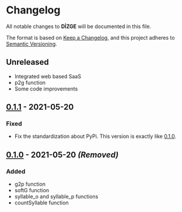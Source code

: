 # Changelog
All notable changes to **DİZGE** will be documented in this file.

The format is based on [Keep a Changelog](https://keepachangelog.com/en/1.0.0/),
and this project adheres to [Semantic Versioning](https://semver.org/spec/v2.0.0.html).

## Unreleased
- Integrated web based SaaS
- p2g function
- Some code improvements

## [0.1.1] - 2021-05-20
### Fixed
- Fix the standardization about PyPi. This version is exactly like [0.1.0].

## [0.1.0] - 2021-05-20 *(Removed)*
### Added
- g2p function
- softG function
- syllable_o and syllable_p functions
- countSyllable function

[0.1.1]: https://pypi.org/project/dizge/0.1.1/
[0.1.0]: https://pypi.org/project/dizge/0.1.0/
